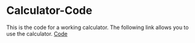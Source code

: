 # Calculator-Code

This is the code for a working calculator. 
The following link allows you to use the calculator.
[Code](https://studio.code.org/projects/applab/zkmraqgZE_RXNvUx2GulR7vQfzveAYuEqcMfU8H1C0Q)
